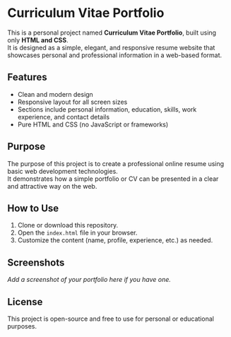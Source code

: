 # Curriculum Vitae Portfolio

This is a personal project named **Curriculum Vitae Portfolio**, built using only **HTML and CSS**.  
It is designed as a simple, elegant, and responsive resume website that showcases personal and professional information in a web-based format.

## Features

- Clean and modern design
- Responsive layout for all screen sizes
- Sections include personal information, education, skills, work experience, and contact details
- Pure HTML and CSS (no JavaScript or frameworks)

## Purpose

The purpose of this project is to create a professional online resume using basic web development technologies.  
It demonstrates how a simple portfolio or CV can be presented in a clear and attractive way on the web.

## How to Use

1. Clone or download this repository.
2. Open the `index.html` file in your browser.
3. Customize the content (name, profile, experience, etc.) as needed.

## Screenshots

*Add a screenshot of your portfolio here if you have one.*

## License

This project is open-source and free to use for personal or educational purposes.
